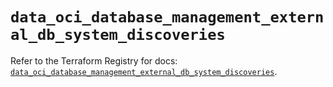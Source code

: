 # `data_oci_database_management_external_db_system_discoveries`

Refer to the Terraform Registry for docs: [`data_oci_database_management_external_db_system_discoveries`](https://registry.terraform.io/providers/oracle/oci/6.18.0/docs/data-sources/database_management_external_db_system_discoveries).
